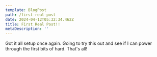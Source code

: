 ```yaml
---
template: BlogPost
path: /first-real-post
date: 2024-04-12T05:32:34.462Z
title: First Real Post!!
metaDescription: ''
---
```

Got it all setup once again. Going to try this out and see if I can power through the first bits of hard. That's all!
